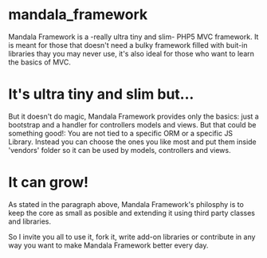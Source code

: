 mandala_framework
=================

Mandala Framework is a -really ultra tiny and slim- PHP5 MVC framework. It is meant for those that doesn't need a bulky framework filled with buit-in libraries thay you may never use, it's also ideal for those who want to learn the basics of MVC.

It's ultra tiny and slim but...
===============================

But it doesn't do magic, Mandala Framework provides only the basics: just a bootstrap and a handler for controllers models and views. 
But that could be something good!: You are not tied to a specific ORM or a specific JS Library. Instead you can choose the ones you like most and put them inside 'vendors' folder so it can be used by models, controllers and views.

It can grow!
================

As stated in the paragraph above, Mandala Framework's philosphy is to keep the core as small as posible and extending it using third party classes and libraries. 

So I invite you all to use it, fork it, write add-on libraries or contribute in any way you want to make Mandala Framework better every day.

